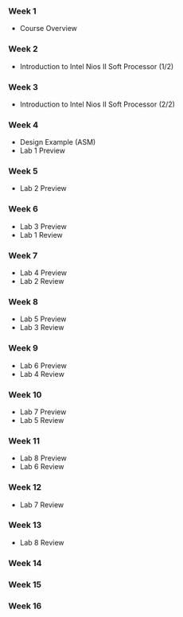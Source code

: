 ### Week 1
* Course Overview

### Week 2
* Introduction to Intel Nios II Soft Processor (1/2)

### Week 3
* Introduction to Intel Nios II Soft Processor (2/2)

### Week 4
* Design Example (ASM)
* Lab 1 Preview

### Week 5
* Lab 2 Preview

### Week 6
* Lab 3 Preview
* Lab 1 Review

### Week 7
* Lab 4 Preview
* Lab 2 Review

### Week 8
* Lab 5 Preview
* Lab 3 Review

### Week 9
* Lab 6 Preview
* Lab 4 Review

### Week 10
* Lab 7 Preview
* Lab 5 Review

### Week 11
* Lab 8 Preview
* Lab 6 Review

### Week 12
* Lab 7 Review

### Week 13
* Lab 8 Review

### Week 14

### Week 15

### Week 16
